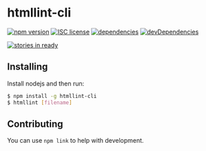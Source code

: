 htmllint-cli
============

[![npm version](http://img.shields.io/npm/v/htmllint-cli.svg?style=flat-square)](https://npmjs.org/package/htmllint-cli)
[![ISC license](http://img.shields.io/npm/l/htmllint-cli.svg?style=flat-square)](https://npmjs.org/package/htmllint-cli)
[![dependencies](http://img.shields.io/david/htmllint/htmllint-cli.svg?style=flat-square)](https://david-dm.org/htmllint/htmllint-cli)
[![devDependencies](http://img.shields.io/david/dev/htmllint/htmllint-cli.svg?style=flat-square)](https://david-dm.org/htmllint/htmllint-cli)

[![stories in ready](https://badge.waffle.io/htmllint/htmllint-cli.svg?label=ready&title=Ready)](http://waffle.io/htmllint/htmllint-cli)

Installing
----------

Install nodejs and then run:

```sh
$ npm install -g htmllint-cli
$ htmllint [filename]
```

Contributing
------------

You can use `npm link` to help with development.
